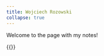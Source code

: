 ```yaml
---
title: Wojciech Rozowski
collapse: true
---
```


Welcome to the page with my notes!

{{<child coalg-0001>}}
